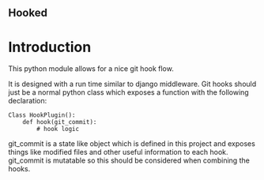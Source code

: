 Hooked
------

Introduction
============

This python module allows for a nice git hook flow.

It is designed with a run time similar to django middleware. Git hooks should just be a normal python class which exposes a function with the following declaration:

    Class HookPlugin():
        def hook(git_commit):
            # hook logic

git\_commit is a state like object which is defined in this project and exposes things like modified files and other useful information to each hook. git\_commit is mutatable so this should be considered when combining the hooks.

